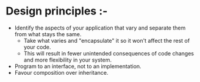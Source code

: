 # Design principles :-
* Identify the aspects of your application that vary and separate them from what stays the same.
    * Take what varies and "encapsulate" it so it won't affect the rest of your code.
    * This will result in fewer unintended consequences of code changes and more flexibility in your system.
* Program to an interface, not to an implementation.
* Favour composition over inheritance.
